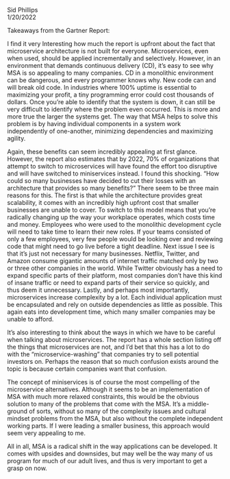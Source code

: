Sid Phillips	
1/20/2022

Takeaways from the Gartner Report:

I find it very Interesting how much the report is upfront about the fact that microservice architecture is not built for everyone. Microservices, even when used, should be applied incrementally and selectively. However, in an environment that demands continuous delivery (CD), it’s easy to see why MSA is so appealing to many companies. CD in a monolithic environment can be dangerous, and every programmer knows why. New code can and will break old code. In industries where 100% uptime is essential to maximizing your profit, a tiny programming error could cost thousands of dollars. Once you’re able to identify that the system is down, it can still be very difficult to identify where the problem even occurred. This is more and more true the larger the systems get. The way that MSA helps to solve this problem is by having individual components in a system work independently of one-another, minimizing dependencies and maximizing agility. 

Again, these benefits can seem incredibly appealing at first glance. However, the report also estimates that by 2022, 70% of organizations that attempt to switch to microservices will have found the effort too disruptive and will have switched to miniservices instead. I found this shocking. “How could so many businesses have decided to cut their losses with an architecture that provides so many benefits?” There seem to be three main reasons for this. The first is that while the architecture provides great scalability, it comes with an incredibly high upfront cost that smaller businesses are unable to cover. To switch to this model means that you’re radically changing up the way your workplace operates, which costs time and money. Employees who were used to the monolithic development cycle will need to take time to learn their new roles. If your teams consisted of only a few employees, very few people would be looking over and reviewing code that might need to go live before a tight deadline. Next issue I see is that it’s just not necessary for many businesses. Netflix, Twitter, and Amazon consume gigantic amounts of internet traffic matched only by two or three other companies in the world. While Twitter obviously has a need to expand specific parts of their platform, most companies don’t have this kind of insane traffic or need to expand parts of their service so quickly, and thus deem it unnecessary. Lastly, and perhaps most importantly, microservices increase complexity by a lot. Each individual application must be encapsulated and rely on outside dependencies as little as possible. This again eats into development time, which many smaller companies may be unable to afford.

It’s also interesting to think about the ways in which we have to be careful when talking about microservices. The report has a whole section listing off the things that microservices are not, and I’d bet that this has a lot to do with the “microservice-washing” that companies try to sell potential investors on. Perhaps the reason that so much confusion exists around the topic is because certain companies want that confusion. 

The concept of miniservices is of course the most compelling of the microservice alternatives. Although it seems to be an implementation of MSA with much more relaxed constraints, this would be the obvious solution to many of the problems that come with the MSA. It’s a middle-ground of sorts, without so many of the complexity issues and cultural mindset problems from the MSA, but also without the complete independent working parts. If I were leading a smaller business, this approach would seem very appealing to me.

All in all, MSA is a radical shift in the way applications can be developed. It comes with upsides and downsides, but may well be the way many of us program for much of our adult lives, and thus is very important to get a grasp on now.
